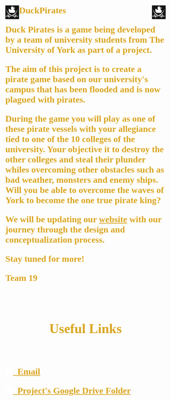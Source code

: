 <h1 style= "height:3rem; width: 100%; font-family: Pirates; color: GoldenRod;" ><img src = "images/DuckPiratesLogo.jpg" style= "float:left;height:90%;">DuckPirates<img src = "images/DuckPiratesLogo.jpg" style = "float:right; height:90%;">

<span class = "pirate-font">Duck Pirates</span> is a game being developed by a team of university students from <b>The University of York</b> as part of a project.

The aim of this project is to create a pirate game based on our university's campus that has been flooded and is now plagued with pirates.

During the game you will play as one of these pirate vessels with your allegiance tied to one of the 10 colleges of the university.
Your objective it to destroy the other colleges and steal their plunder whiles overcoming other obstacles such as bad weather, monsters and enemy ships.
Will you be able to overcome the waves of York to become the one true pirate king?

We will be updating our <a href="https://duck-pirates.github.io/" target="_blank">website</a> with our journey through the design and conceptualization process.

Stay tuned for more!

**Team 19** 

<br>

<center>
    <h2 class = "pirate-font">Useful Links</h2>
</center>

<br>

<a href="mailto:abd516@york.ac.uk;bw1193@york.ac.uk;dfb505@york.ac.uk;dp1091@york.ac.uk;hm1561@york.ac.uk;hs1815@york.ac.uk?subject=Question For The DuckPirates Project" class = "pirate-font useful-link"><img src="images/icons/mail_white_24dp.svg" style="width:1.5rem;"></img>&nbsp;&nbsp;<u>Email</u></a>

<a href="https://drive.google.com/drive/folders/1hJqjWuq5lhOoj07_k-1w93YmWBBX1mkj?usp=sharing" class = "pirate-font useful-link"><img src="images/icons/add_to_drive_white_24dp.svg" style="width:1.5rem;"></img>&nbsp;&nbsp;<u>Project's Google Drive Folder</u></a>
<style>
    @font-face{
        font-family:Pirates; 
        src: url(fonts/Thedarkestpearl-9Ym8Z.ttf);
    }
    a{
        color: GoldenRod;
    }
    .pirate-font{
        font-family:Pirates;
        color: GoldenRod;
    }
    .useful-link{
        height:2rem;
        display:flex;
        align-items: center;
    }
    .useful-link:hover{
        text-decoration: none;
    }
</style>
